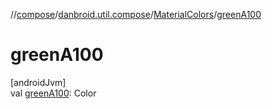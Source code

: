 //[compose](../../../index.md)/[danbroid.util.compose](../index.md)/[MaterialColors](index.md)/[greenA100](green-a100.md)

# greenA100

[androidJvm]\
val [greenA100](green-a100.md): Color
